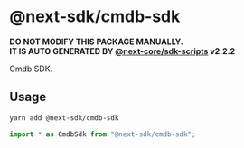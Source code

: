 # @next-sdk/cmdb-sdk

**DO NOT MODIFY THIS PACKAGE MANUALLY.**  
**IT IS AUTO GENERATED BY [@next-core/sdk-scripts] v2.2.2**

Cmdb SDK.

## Usage

```bash
yarn add @next-sdk/cmdb-sdk
```

```ts
import * as CmdbSdk from "@next-sdk/cmdb-sdk";
```

[@next-core/sdk-scripts]: https://github.com/easyops-cn/next-core/tree/master/packages/sdk-scripts
